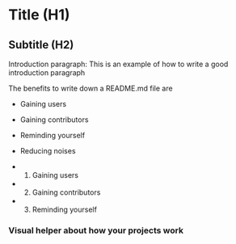 # Title (H1)

## Subtitle (H2)

Introduction paragraph: This is an example of how to write a good introduction paragraph

The benefits to write down a README.md file are
* Gaining users
* Gaining contributors
* Reminding yourself
* Reducing noises

* 1. Gaining users
* 2. Gaining contributors
* 3. Reminding yourself

### Visual helper about how your projects work
<a href="https://www.youtube.com/watch?v=E6NO0rgFub4" target="_blank">
<img src="">
</a>
